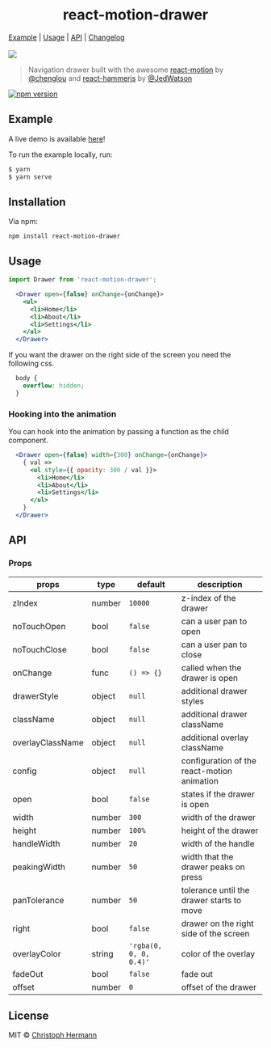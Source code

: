 <h1 align="center">react-motion-drawer</h1>

<p align="center">

  <a href="#example">Example</a> |
  <a href="#usage">Usage</a> |
  <a href="#api">API</a> |
  <a href="CHANGELOG.md">Changelog</a>
  <br><br>
  <img  align="center" src="./media/drawer.gif">
</p>

> Navigation drawer built with the awesome [react-motion][rm] by [@chenglou][c] and [react-hammerjs][rh] by [@JedWatson][j]

[![npm version](https://badge.fury.io/js/react-motion-drawer.svg)](https://badge.fury.io/js/react-motion-drawer)

## Example

A live demo is available [here](https://react-motion-drawer.netlify.com/)!

To run the example locally, run:
```bash
$ yarn
$ yarn serve
```

## Installation

Via npm:
```
npm install react-motion-drawer
```

## Usage

```js
import Drawer from 'react-motion-drawer';
```

```jsx
  <Drawer open={false} onChange={onChange}>
    <ul>
      <li>Home</li>
      <li>About</li>
      <li>Settings</li>
    </ul>
  </Drawer>
```

If you want the drawer on the right side of the screen you need the following css.

```css
  body {
    overflow: hidden;
  }
```

### Hooking into the animation

You can hook into the animation by passing a function as the child component.

```jsx
  <Drawer open={false} width={300} onChange={onChange}>
    { val =>
      <ul style={{ opacity: 300 / val }}>
        <li>Home</li>
        <li>About</li>
        <li>Settings</li>
      </ul>
    }
  </Drawer>
```

## API

### Props

| props                | type    | default                  | description                                              |
|----------------------|---------|--------------------------|----------------------------------------------------------|
| zIndex               | number  |  `10000`                 |       z-index of the drawer                              |
| noTouchOpen          | bool    |  `false`                 |       can a user pan to open                             |
| noTouchClose         | bool    |  `false`                 |       can a user pan to close                            |
| onChange             | func    |  `() => {}`              |       called when the drawer is open                     |
| drawerStyle          | object  |  `null`                  |       additional drawer styles                           |
| className            | object  |  `null`                  |       additional drawer className                        |
| overlayClassName     | object  |  `null`                  |       additional overlay className                       |
| config               | object  |  `null`                  |       configuration of the react-motion animation        |
| open                 | bool    |  `false`                 |       states if the drawer is open                       |
| width                | number  |  `300`                   |       width of the drawer                                |
| height               | number  |  `100%`                  |       height of the drawer                               |
| handleWidth          | number  |  `20`                    |       width of the handle                                |
| peakingWidth         | number  |  `50`                    |       width that the drawer peaks on press               |
| panTolerance         | number  |  `50`                    |       tolerance until the drawer starts to move          |
| right                | bool    |  `false`                 |       drawer on the right side of the screen             |
| overlayColor         | string  |  `'rgba(0, 0, 0, 0.4)'`  |       color of the overlay                               |
| fadeOut              | bool    |  `false`                 |       fade out                                           |
| offset               | number  |  `0`                     |       offset of the drawer                               |


## License

MIT © [Christoph Hermann](http://stoeffel.github.io)

[rm]: https://github.com/chenglou/react-motion
[rh]: https://github.com/JedWatson/react-hammerjs
[c]: https://github.com/chenglou
[j]: https://github.com/JedWatson
